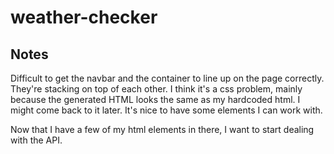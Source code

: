 # weather-checker

## Notes
Difficult to get the navbar and the container to line up on the page correctly. They're stacking on top of each other. I think it's a css problem, mainly because the generated HTML looks the same as my hardcoded html. I might come back to it later. It's nice to have some elements I can work with. 

Now that I have a few of my html elements in there, I want to start dealing with the API. 